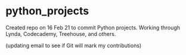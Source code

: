 # python_projects

Created repo on 16 Feb 21 to commit Python projects. Working through Lynda, Codecademy, Treehouse, and others. 


(updating email to see if Git will mark my contributions)
